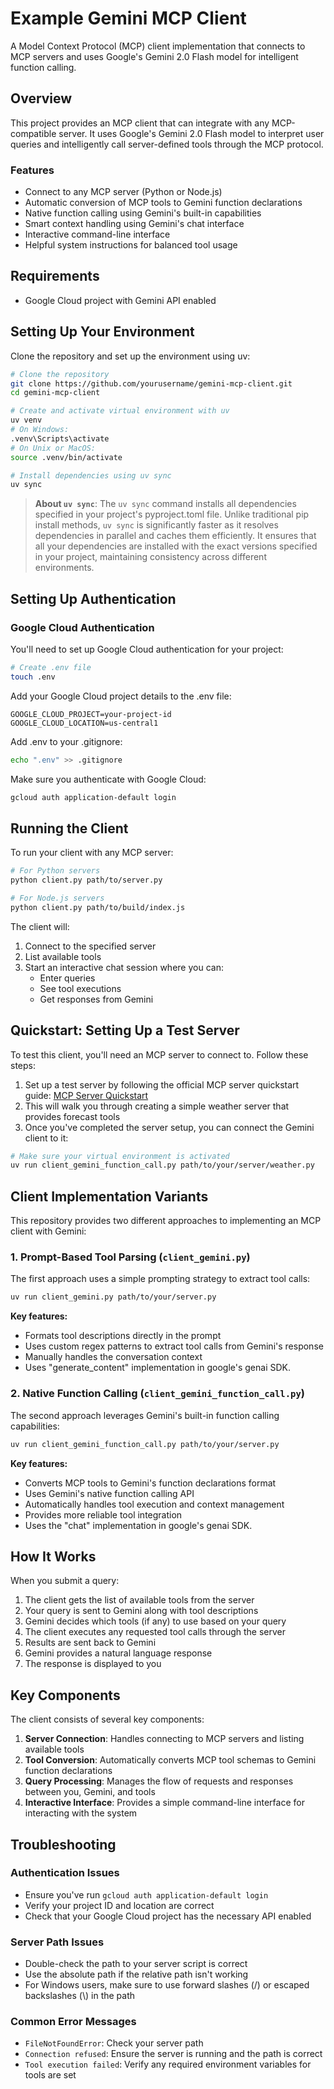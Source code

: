 # Example Gemini MCP Client

A Model Context Protocol (MCP) client implementation that connects to MCP servers and uses Google's Gemini 2.0 Flash model for intelligent function calling.

## Overview

This project provides an MCP client that can integrate with any MCP-compatible server. It uses Google's Gemini 2.0 Flash model to interpret user queries and intelligently call server-defined tools through the MCP protocol.

### Features

- Connect to any MCP server (Python or Node.js)
- Automatic conversion of MCP tools to Gemini function declarations
- Native function calling using Gemini's built-in capabilities
- Smart context handling using Gemini's chat interface
- Interactive command-line interface
- Helpful system instructions for balanced tool usage

## Requirements

- Google Cloud project with Gemini API enabled

## Setting Up Your Environment

Clone the repository and set up the environment using uv:

```bash
# Clone the repository
git clone https://github.com/yourusername/gemini-mcp-client.git
cd gemini-mcp-client

# Create and activate virtual environment with uv
uv venv
# On Windows:
.venv\Scripts\activate
# On Unix or MacOS:
source .venv/bin/activate

# Install dependencies using uv sync
uv sync
```

> **About `uv sync`**: The `uv sync` command installs all dependencies specified in your project's pyproject.toml file. Unlike traditional pip install methods, `uv sync` is significantly faster as it resolves dependencies in parallel and caches them efficiently. It ensures that all your dependencies are installed with the exact versions specified in your project, maintaining consistency across different environments.


## Setting Up Authentication

### Google Cloud Authentication

You'll need to set up Google Cloud authentication for your project:

```bash
# Create .env file
touch .env
```

Add your Google Cloud project details to the .env file:

```
GOOGLE_CLOUD_PROJECT=your-project-id
GOOGLE_CLOUD_LOCATION=us-central1
```

Add .env to your .gitignore:

```bash
echo ".env" >> .gitignore
```

Make sure you authenticate with Google Cloud:

```bash
gcloud auth application-default login
```

## Running the Client

To run your client with any MCP server:

```bash
# For Python servers
python client.py path/to/server.py

# For Node.js servers
python client.py path/to/build/index.js
```

The client will:
1. Connect to the specified server
2. List available tools
3. Start an interactive chat session where you can:
   - Enter queries
   - See tool executions
   - Get responses from Gemini

## Quickstart: Setting Up a Test Server

To test this client, you'll need an MCP server to connect to. Follow these steps:

1. Set up a test server by following the official MCP server quickstart guide: [MCP Server Quickstart](https://modelcontextprotocol.io/quickstart/server)
2. This will walk you through creating a simple weather server that provides forecast tools
3. Once you've completed the server setup, you can connect the Gemini client to it:

```bash
# Make sure your virtual environment is activated
uv run client_gemini_function_call.py path/to/your/server/weather.py
```

## Client Implementation Variants

This repository provides two different approaches to implementing an MCP client with Gemini:

### 1. Prompt-Based Tool Parsing (`client_gemini.py`)

The first approach uses a simple prompting strategy to extract tool calls:

```bash
uv run client_gemini.py path/to/your/server.py
```

**Key features:**
- Formats tool descriptions directly in the prompt
- Uses custom regex patterns to extract tool calls from Gemini's response
- Manually handles the conversation context
- Uses "generate_content" implementation in google's genai SDK.


### 2. Native Function Calling (`client_gemini_function_call.py`)

The second approach leverages Gemini's built-in function calling capabilities:

```bash
uv run client_gemini_function_call.py path/to/your/server.py
```

**Key features:**
- Converts MCP tools to Gemini's function declarations format
- Uses Gemini's native function calling API
- Automatically handles tool execution and context management
- Provides more reliable tool integration
- Uses the "chat" implementation in google's genai SDK.


## How It Works

When you submit a query:

1. The client gets the list of available tools from the server
2. Your query is sent to Gemini along with tool descriptions
3. Gemini decides which tools (if any) to use based on your query
4. The client executes any requested tool calls through the server
5. Results are sent back to Gemini
6. Gemini provides a natural language response
7. The response is displayed to you

## Key Components

The client consists of several key components:

1. **Server Connection**: Handles connecting to MCP servers and listing available tools
2. **Tool Conversion**: Automatically converts MCP tool schemas to Gemini function declarations
3. **Query Processing**: Manages the flow of requests and responses between you, Gemini, and tools
4. **Interactive Interface**: Provides a simple command-line interface for interacting with the system


## Troubleshooting

### Authentication Issues
- Ensure you've run `gcloud auth application-default login`
- Verify your project ID and location are correct
- Check that your Google Cloud project has the necessary API enabled

### Server Path Issues
- Double-check the path to your server script is correct
- Use the absolute path if the relative path isn't working
- For Windows users, make sure to use forward slashes (/) or escaped backslashes (\\) in the path

### Common Error Messages
- `FileNotFoundError`: Check your server path
- `Connection refused`: Ensure the server is running and the path is correct
- `Tool execution failed`: Verify any required environment variables for tools are set